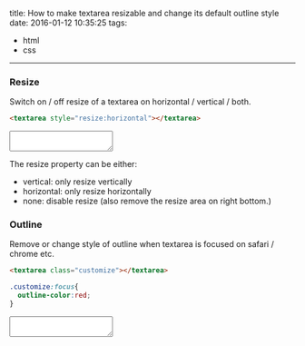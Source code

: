 title: How to make textarea resizable and change its default outline style
date: 2016-01-12 10:35:25
tags:
  - html
  - css

---
### Resize
Switch on / off resize of a textarea on horizontal / vertical / both.
```html
<textarea style="resize:horizontal"></textarea>
```
<textarea style="resize:horizontal"></textarea>

The resize property can be either:

* vertical: only resize vertically
* horizontal: only resize horizontally
* none: disable resize (also remove the resize area on right bottom.)

### Outline
Remove or change style of outline when textarea is focused on safari / chrome etc.
```html
<textarea class="customize"></textarea>
```
```css
.customize:focus{
  outline-color:red;
}
```

<style>.customize:focus{ outline-color:red; }</style>
<textarea class="customize"></textarea>
